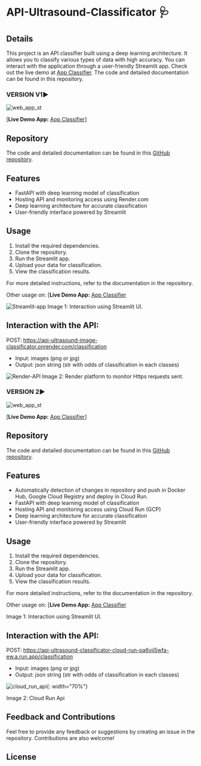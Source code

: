 # API-Ultrasound-Classificator 🩺

## Details

This project is an API classifier built using a deep learning architecture. It allows you to classify various types of data with high accuracy. You can interact with the application through a user-friendly Streamlit app. Check out the live demo at [App Classifier](https://m-ballabio1-web-app-classificator-main-0ebnyd.streamlit.app/). The code and detailed documentation can be found in this repository.

### VERSION V1▶️

![web_app_st](https://github.com/M-ballabio1/API-Ultrasound-Classificator/assets/78934727/769b3d16-886a-41d8-8321-eb8038a2a488)

[**Live Demo App:** [App Classifier](https://m-ballabio1-web-app-classificator-main-0ebnyd.streamlit.app/)]

## Repository

The code and detailed documentation can be found in this [GitHub repository](https://github.com/M-ballabio1/API-Ultrasound-Classificator).

## Features

- FastAPI with deep learning model of classification
- Hosting API and monitoring access using Render.com
- Deep learning architecture for accurate classification
- User-friendly interface powered by Streamlit

## Usage

1. Install the required dependencies.
2. Clone the repository.
3. Run the Streamlit app.
4. Upload your data for classification.
5. View the classification results.

For more detailed instructions, refer to the documentation in the repository.

Other usage on: [**Live Demo App:** [App Classifier](https://m-ballabio1-web-app-classificator-main-0ebnyd.streamlit.app/)

![Streamlit-app](https://github.com/M-ballabio1/API-Ultrasound-Classificator/assets/78934727/d2832f2c-7a0c-4c8c-8a23-0c058a5c633f)
Image 1: Interaction using Streamlit UI.

## Interaction with the API:

POST: https://api-ultrasound-image-classificator.onrender.com/classification
- Input: images (png or jpg)
- Output: json string (str with odds of classification in each classes)

![Render-API](https://github.com/M-ballabio1/API-Ultrasound-Classificator/assets/78934727/536dff65-7a67-4fa1-81a2-13c01552710d)
Image 2: Render platform to monitor Https requests sent.

### VERSION 2▶️

![web_app_st](https://github.com/M-ballabio1/API-Ultrasound-Classificator/assets/78934727/769b3d16-886a-41d8-8321-eb8038a2a488)

[**Live Demo App:** [App Classifier](https://m-ballabio1-web-app-classificator-main-0ebnyd.streamlit.app/)]

## Repository

The code and detailed documentation can be found in this [GitHub repository](https://github.com/M-ballabio1/API-Ultrasound-Classificator).

## Features

- Automatically detection of changes in repository and push in Docker Hub, Google Cloud Registry and deploy in Cloud Run.
- FastAPI with deep learning model of classification
- Hosting API and monitoring access using Cloud Run (GCP)
- Deep learning architecture for accurate classification
- User-friendly interface powered by Streamlit

## Usage

1. Install the required dependencies.
2. Clone the repository.
3. Run the Streamlit app.
4. Upload your data for classification.
5. View the classification results.

For more detailed instructions, refer to the documentation in the repository.

Other usage on: [**Live Demo App:** [App Classifier](https://m-ballabio1-web-app-classificator-main-0ebnyd.streamlit.app/)

Image 1: Interaction using Streamlit UI.

## Interaction with the API:

POST: https://api-ultrasound-classificator-cloud-run-pa6vji5wfa-ew.a.run.app/classification
- Input: images (png or jpg)
- Output: json string (str with odds of classification in each classes)

![cloud_run_api](https://github.com/M-ballabio1/API-Ultrasound-Classificator/assets/78934727/9ecad8c1-2890-4a5b-bd30-8fa2d7f708dd){: width="70%"}

Image 2: Cloud Run Api

## Feedback and Contributions

Feel free to provide any feedback or suggestions by creating an issue in the repository. Contributions are also welcome!

## License


